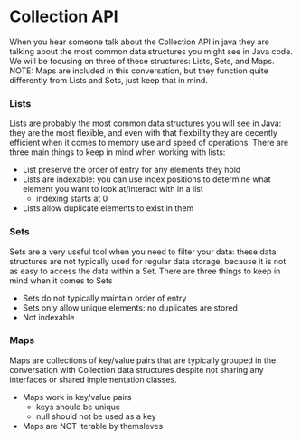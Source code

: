 # Collection API
When you hear someone talk about the Collection API in java they are talking about the most common data structures you might see in Java code. We will be focusing on three of these structures: Lists, Sets, and Maps. NOTE: Maps are included in this conversation, but they function quite differently from Lists and Sets, just keep that in mind.

### Lists
Lists are probably the most common data structures you will see in Java: they are the most flexible, and even with that flexbility they are decently efficient when it comes to memory use and speed of operations. There are three main things to keep in mind when working with lists:
- List preserve the order of entry for any elements they hold
- Lists are indexable: you can use index positions to determine what element you want to look at/interact with in a list
    - indexing starts at 0
- Lists allow duplicate elements to exist in them

### Sets
Sets are a very useful tool when you need to filter your data: these data structures are not typically used for regular data storage, because it is not as easy to access the data within a Set. There are three things to keep in mind when it comes to Sets
- Sets do not typically maintain order of entry
- Sets only allow unique elements: no duplicates are stored
- Not indexable

### Maps
Maps are collections of key/value pairs that are typically grouped in the conversation with Collection data structures despite not sharing any interfaces or shared implementation classes.
- Maps work in key/value pairs
    - keys should be unique
    - null should not be used as a key
- Maps are NOT iterable by themsleves